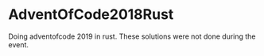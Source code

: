# AdventOfCode2018Rust
Doing adventofcode 2019 in rust. These solutions were not done during the event.
